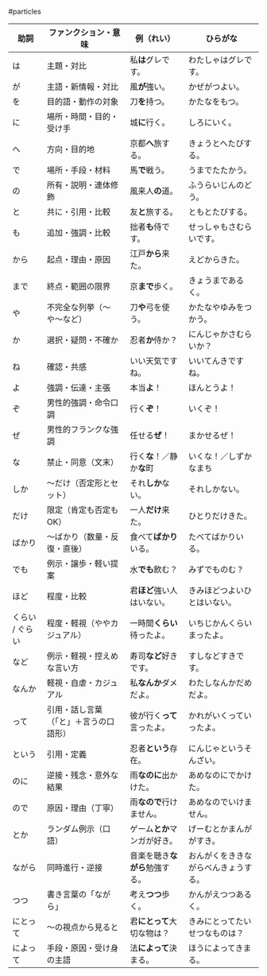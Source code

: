 #particles

| 助詞        | ファンクション・意味          | 例（れい）             | ひらがな               |
| --------- | ------------------- | ----------------- | ------------------ |
| は         | 主題・対比               | 私**は**グレです。       | わたしゃはグレです。         |
| が         | 主語・新情報・対比           | 風**が**強い。         | かぜがつよい。            |
| を         | 目的語・動作の対象           | 刀**を**持つ。         | かたなをもつ。            |
| に         | 場所・時間・目的・受け手        | 城**に**行く。         | しろにいく。             |
| へ         | 方向・目的地              | 京都**へ**旅する。       | きょうとへたびする。         |
| で         | 場所・手段・材料            | 馬**で**戦う。         | うまでたたかう。           |
| の         | 所有・説明・連体修飾          | 風来人**の**道。        | ふうらいじんのどう。         |
| と         | 共に・引用・比較            | 友**と**旅する。        | ともとたびする。           |
| も         | 追加・強調・比較            | 拙者**も**侍です。       | せっしゃもさむらいです。       |
| から        | 起点・理由・原因            | 江戸**から**来た。       | えどからきた。            |
| まで        | 終点・範囲の限界            | 京**まで**歩く。        | きょうまであるく。          |
| や         | 不完全な列挙（〜や〜など）       | 刀**や**弓を使う。       | かたなやゆみをつかう。        |
| か         | 選択・疑問・不確か           | 忍者**か**侍か？        | にんじゃかさむらいか？        |
| ね         | 確認・共感               | いい天気ですね。          | いいてんきですね。          |
| よ         | 強調・伝達・主張            | 本当**よ**！          | ほんとうよ！             |
| ぞ         | 男性的強調・命令口調          | 行く**ぞ**！          | いくぞ！               |
| ぜ         | 男性的フランクな強調          | 任せる**ぜ**！         | まかせるぜ！             |
| な         | 禁止・同意（文末）           | 行く**な**！／静か**な**町 | いくな！／しずかなまち        |
| しか        | ～だけ（否定形とセット）        | それ**しか**ない。       | それしかない。            |
| だけ        | 限定（肯定も否定もOK）        | 一人**だけ**来た。       | ひとりだけきた。           |
| ばかり       | ～ばかり（数量・反復・直後）      | 食べて**ばかり**いる。     | たべてばかりいる。          |
| でも        | 例示・譲歩・軽い提案          | 水**でも**飲む？        | みずでものむ？            |
| ほど        | 程度・比較               | 君**ほど**強い人はいない。   | きみほどつよいひとはいない。     |
| くらい / ぐらい | 程度・軽視（ややカジュアル）      | 一時間**くらい**待ったよ。   | いちじかんくらいまったよ。      |
| など        | 例示・軽視・控えめな言い方       | 寿司**など**好きです。     | すしなどすきです。          |
| なんか       | 軽視・自虐・カジュアル         | 私**なんか**ダメだよ。     | わたしなんかだめだよ。        |
| って        | 引用・話し言葉（「と」＋言うの口語形） | 彼が行く**って**言ったよ。   | かれがいくっていったよ。       |
| という       | 引用・定義               | 忍者**という**存在。      | にんじゃというそんざい。       |
| のに        | 逆接・残念・意外な結果         | 雨**なのに**出かけた。     | あめなのにでかけた。         |
| ので        | 原因・理由（丁寧）           | 雨**なので**行けません。    | あめなのでいけません。        |
| とか        | ランダム例示（口語）          | ゲーム**とか**マンガが好き。  | げーむとかまんががすき。       |
| ながら       | 同時進行・逆接             | 音楽を聴き**ながら**勉強する。 | おんがくをききながらべんきょうする。 |
| つつ        | 書き言葉の「ながら」          | 考え**つつ**歩く。       | かんがえつつあるく。         |
| にとって      | 〜の視点から見ると           | 君**にとって**大切な物は？   | きみにとってたいせつなものは？    |
| によって      | 手段・原因・受け身の主語        | 法**によって**決まる。     | ほうによってきまる。         |
